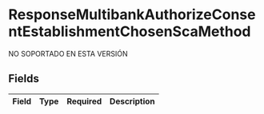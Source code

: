 # ResponseMultibankAuthorizeConsentEstablishmentChosenScaMethod

NO SOPORTADO EN ESTA VERSIÓN


## Fields

| Field       | Type        | Required    | Description |
| ----------- | ----------- | ----------- | ----------- |